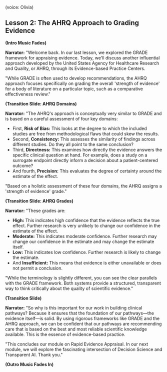 (voice: Olivia)

## Lesson 2: The AHRQ Approach to Grading Evidence

**(Intro Music Fades)**

**Narrator:** "Welcome back. In our last lesson, we explored the GRADE framework for appraising evidence. Today, we'll discuss another influential approach developed by the United States Agency for Healthcare Research and Quality, or AHRQ, through its Evidence-based Practice Centers.

"While GRADE is often used to develop recommendations, the AHRQ approach focuses specifically on grading the overall 'strength of evidence' for a body of literature on a particular topic, such as a comparative effectiveness review."

**(Transition Slide: AHRQ Domains)**

**Narrator:** "The AHRQ's approach is conceptually very similar to GRADE and is based on a careful assessment of four key domains:
*   First, **Risk of Bias:** This looks at the degree to which the included studies are free from methodological flaws that could skew the results.
*   Second, **Consistency:** This assesses the similarity of findings across different studies. Do they all point to the same conclusion?
*   Third, **Directness:** This examines how directly the evidence answers the specific clinical question at hand. For example, does a study on a surrogate endpoint directly inform a decision about a patient-centered outcome?
*   And fourth, **Precision:** This evaluates the degree of certainty around the estimate of the effect.

"Based on a holistic assessment of these four domains, the AHRQ assigns a 'strength of evidence' grade."

**(Transition Slide: AHRQ Grades)**

**Narrator:** "These grades are:
*   **High:** This indicates high confidence that the evidence reflects the true effect. Further research is very unlikely to change our confidence in the estimate of the effect.
*   **Moderate:** This indicates moderate confidence. Further research may change our confidence in the estimate and may change the estimate itself.
*   **Low:** This indicates low confidence. Further research is likely to change the estimate.
*   And **Insufficient:** This means that evidence is either unavailable or does not permit a conclusion.

"While the terminology is slightly different, you can see the clear parallels with the GRADE framework. Both systems provide a structured, transparent way to think critically about the quality of scientific evidence."

**(Transition Slide)**

**Narrator:** "So why is this important for our work in building clinical pathways? Because it ensures that the foundation of our pathways—the evidence itself—is solid. By using rigorous frameworks like GRADE and the AHRQ approach, we can be confident that our pathways are recommending care that is based on the best and most reliable scientific knowledge available. This is the essence of evidence-based practice.

"This concludes our module on Rapid Evidence Appraisal. In our next module, we will explore the fascinating intersection of Decision Science and Transparent AI. Thank you."

**(Outro Music Fades In)**
